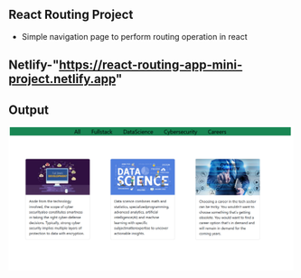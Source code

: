 ## React Routing Project

- Simple navigation page to perform routing operation in react

## Netlify-"https://react-routing-app-mini-project.netlify.app"

## Output

![alt text](image.png)
